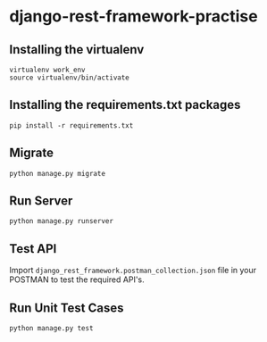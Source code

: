 # django-rest-framework-practise

## Installing the virtualenv

```
virtualenv work_env
source virtualenv/bin/activate
```

## Installing the requirements.txt packages

```
pip install -r requirements.txt
```

## Migrate

```
python manage.py migrate
```

## Run Server
```
python manage.py runserver
```

## Test API
  Import `django_rest_framework.postman_collection.json` file in your POSTMAN to test the required API's.

## Run Unit Test Cases
  ```
  python manage.py test
  ```


